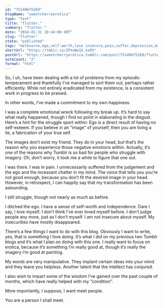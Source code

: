 ```yaml
---
id: "75140675269"
blogName: "sweetcherryerotica"
type: "text"
title: "flutter."
summary: "flutter."
date: "2014-01-31 10:44:00 GMT"
slug: "flutter"
state: "published"
tags: "melbourne,ego,self-worth,love insecure,pain,suffer,depression,break up"
shortUrl: "https://tmblr.co/ZPXuWo15_kxR5"
postUrl: "https://sweetcherryerotica.tumblr.com/post/75140675269/flutter"
noteCount: "2"
format: "html"
---
```


So, I uh, have been dealing with a lot of problems from my episodic temperament and thankfully I’ve managed to sort them out, perhaps rather efficiently. While not entirely eradicated from my existence, is a consistent work in progress to be praised. 

In other words, I’ve made a commitment to my own happiness. 

I was a complete emotional wreck following my break up. It’s hard to say what really happened, though I find no point in elaborating in the disgust. Here’s a hint for the struggle sport within: Ego is a direct result of having no self-esteem. If you believe in an “image” of yourself, then you are living a lie, a fabrication of your true self. 

The images don’t exist my friend. They do in your head, but that’s the reason why you experience those negative emotions within. Actually, it’s one of the reasons why Tumblr is so bad for people who struggle with imagery. Oh, don’t worry, it took me a while to figure that one out. 

I was there. I was in pain. I unnecessarily suffered from the judgement and the ego and the incessant chatter in my mind. The voice that tells you you’re not good enough, because you don’t fit the desired image in your head. However, in retrospect, I can happily say that my transformation has been astounding. 

I still struggle, though not nearly as much as before. 

I ditched the ego. I have a sense of self-worth and independence. Dare I say, I love myself. I don’t think I’ve ever loved myself before. I don’t judge people any more, just as I don’t myself. I am not insecure about myself. My insecurities have mostly disappeared.

There’s a few things I want to do with this blog. Obviously I want to write, yes, that is something I love doing. It’s what I did on my previous two Tumblr blogs and it’s what I plan on doing with this one. I really want to focus on erotica, because it’s something I’m really good at, though it’s really the imagery I’m good at painting.

My words are very manipulative. They implant certain ideas into your mind and they leave you helpless. Another talent that the intellect has conjured. 

I also wish to impart some of the wisdom I’ve gained over the past couple of months, which have really helped with my “condition”. 

More importantly, I suppose, I want meet people. 

You are a person I shall meet.